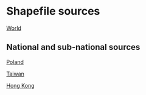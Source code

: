 # Shapefile sources

[World](https://hub.arcgis.com/datasets/56633b40c1744109a265af1dba673535_0/)

## National and sub-national sources

[Poland](https://gis-support.pl/baza-wiedzy-2/dane-do-pobrania/granice-administracyjne/)

[Taiwan](https://data.humdata.org/dataset/whosonfirst-data-admin-twn)

[Hong Kong](https://opendata.esrichina.hk/datasets/hong-kong-18-districts/explore)
